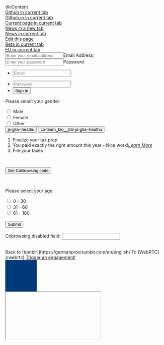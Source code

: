 <script>
var installGlia=function(a){
  !function(a,b,c,d){
    var e = a.createElement(b),
        f = a.getElementsByTagName(b)[0];
    e.async=1,
    e.src=c,
    e.type="text/javascript",
    d&&e.addEventListener("load",d),
    f.parentNode.insertBefore(e,f)
  }
  (document,"script","https://api.glia.com/salemove_integration.js",a)
};
 
installGlia(function(){
sm.getApi({version: 'v1'}).then(function(glia) {
    // Your code
    var engagementStart = glia.EVENTS.ENGAGEMENT_START;
    var engagement;
    glia.addEventListener(engagementStart, e => {
      engagement = e;
    })
    element = document.getElementsByClassName("resend")[0];
    element.addEventListener("click", () => {
      if(engagement){
        engagement.cobrowser.resendPage();
      }
    })
  });
});
</script>

<div>divContent</div>
<a href="https://github.com/">Github in current tab</a><br>
<a href="https://github.io/">Github.io in current tab</a><br>
<a href="https://german-b.github.io/">Current page in current tab</a><br>
<a href="https://www.err.ee/" target="_blank">News in a new tab</a><br>
<a href="https://www.err.ee/">News in current tab</a><br>
<a href="https://github.com/german-b/german-b.github.io/blob/master/index.md" target="_blank">Edit this page</a><br>
<a href="https://german-b.github.io/beta">Beta in current tab</a><br>
<a href="https://german-b.github.io/eu">EU in current tab</a><br>


<div class="login-fields"><div class="field" id="email"><input type="text" name="email" id="email" placeholder="Enter your email address"><span class="login-field-label">Email Address</span></div><div class="field" id="password"><input type="password" name="password" id="password" placeholder="Enter your password"><span class="login-field-label">Password</span></div></div>

<form class="login" onsubmit="" _lpchecked="1">
  <ul class="list">
    <li class="items email">
      <label class="login-email" for="login-email">
        <div class="input">
          <input
            name="login-email"
            placeholder="Email"
            id="login-email"
            type="text"
            tabindex="1"
            value=""
          />
          <div class="dropMenu animate" style="display: none">
            <div class="barWrap" style="display: block">
              <div
                class="bar"
                style="height: 252px; transition: top 0.12s ease 0s; top: 0px"
              ></div>
            </div>
          </div>
        </div>
      </label>
      <p class="login-email-tip" style=""></p>
    </li>
    <li class="items pwd">
      <label for="login-pwd">
        <div class="input">
          <input
            name="login-pwd"
            placeholder="Password"
            id="login-pwd"
            type="password"
            tabindex="2"
            value=""
          />
        </div>
      </label>
    </li>
    <li class="submit">
      <input
        name="login-submit"
        id="login-submit"
        type="submit"
        tabindex="3"
        value="Sign in"
      />
    </li>
  </ul>
</form>

  <form action="/">
  <p>Please select your gender:</p>
  <input type="radio" id="male" name="gender" value="male">
  <label for="male">Male</label><br>
  <input type="radio" id="female" name="gender" value="female">
  <label for="female">Female</label><br>
  <input type="radio" id="other" name="gender" value="other">
  <label for="other">Other</label>

  <br>
 <button class="resend" type="button">
             js-glia--heathu
            </button> 
            
 <button class="resend" type="button">
              co-team_bio__btn js-glia--heathu
</button> 
  
<div type="numbered" class="ng-scope ng-isolate-scope"><ol ng-transclude="">
<li class="ng-scope ng-isolate-scope"><div ng-transclude="">
Finalize your tax prep
</div></li>
<li class="ng-scope ng-isolate-scope"><div ng-transclude="">
You paid exactly the right amount this year - Nice work!<span class="ta-link-outer ng-scope ng-isolate-scope" type="learn-more" destination="Zero Balance" priv-attrs="{}"><a class="ta-link learnmore indentfix ml-1 " tabindex="-1" onmouseover="window.status='Click to learn more about this topic'; return true;" onmouseout="window.status=''; return true;" href="#" onclick="OnLearnMore('/taxmanager2019/taxmanager.dll/LearnMore?topic=', 'topic:learn more/Zero Balance'); googleAnalyticsEvent('Interview Button', 'Learn More', 'Zero Balance'); return false;"><span ng-transclude=""><i class="icon icon-info"><span class="sr-only">Learn More</span></i></span></a></span>
</div></li>
<li class="ng-scope ng-isolate-scope"><div ng-transclude="">
File your taxes
</div></li>
</ol></div>
   <br> 
   
<button class="omnibrowse-code-button">Get CoBrowsing code</button>
<script>

// Add a "click" event listener to the button. <sm-visitor-code />
// is added to the DOM when the button is clicked.
document
  .querySelector('.omnibrowse-code-button')
  .addEventListener('click', function(event){
      event.preventDefault();
  var code = document.createElement('sm-visitor-code');
  document.body.appendChild(code);
  });
</script>
  <br> 
  <p>Please select your age:</p>
  <input type="radio" id="age1" name="age" value="30">
  <label for="age1">0 - 30</label><br>
  <input type="radio" id="age2" name="age" value="60">
  <label for="age2">31 - 60</label><br>  
  <input type="radio" id="age3" name="age" value="100">
  <label for="age3">61 - 100</label><br><br>
  <input type="submit" value="Submit">
  <br><br>
  <label for="disabled">Cobrowsing disabled field:</label>
  <input type="text" id="password" name="disabled" class="sm_cobrowsing_masked_field"><br><br>
</form>
Back to [tumblr](https://germanprod.tumblr.com/en/english)
To [WebRTC](/webrtc)


<a data-sm-show-media-selection-on="click" href="javascript:void(0);">
  Trigger an engagement!
</a>
<div style="background-color: #003979;width: 100px;height: 100px;">
</div>

<iframe src="" cobrowsable_iframe_id="3db11631-642c-4acd-837c-954bc3807afd" cobrowsable_with_mutations="true" id="EmbeddedAppFrame"></iframe>
<style type="text/css">

    #EmbeddedAppFrame
    {
        height: 960px;
        width: 1020px;
        overflow: hidden;
        background-color: #7c19dd;
        position: relative;
            -ms-zoom: 0.95;
            -moz-transform: scale(0.95);
            -moz-transform-origin: 0px 0;
            -o-transform: scale(0.95);
            -o-transform-origin: 0 0;
            -webkit-transform: scale(0.95);
            -webkit-transform-origin: 0 0
    }

</style>

